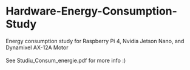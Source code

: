 # Hardware-Energy-Consumption-Study

Energy consumption study for Raspberry Pi 4, Nvidia Jetson Nano, and Dynamixel AX-12A Motor<br/>
<br/>
See Studiu_Consum_energie.pdf for more info :)
